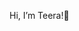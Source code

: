 Hi, I’m Teera!👋


<!---
teeradon-p/teeradon-p is a ✨ special ✨ repository because its `README.md` (this file) appears on your GitHub profile.
You can click the Preview link to take a look at your changes.
--->
